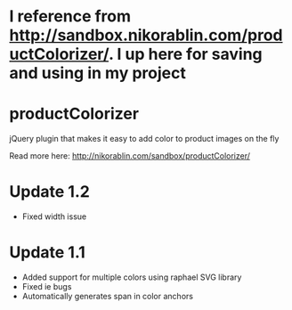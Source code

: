 I reference from http://sandbox.nikorablin.com/productColorizer/. I up here for saving and using in my project
================

productColorizer
================

jQuery plugin that makes it easy to add color to product images on the fly

Read more here:
http://nikorablin.com/sandbox/productColorizer/

Update 1.2
================

+ Fixed width issue

Update 1.1
================

+ Added support for multiple colors using raphael SVG library
+ Fixed ie bugs
+ Automatically generates span in color anchors